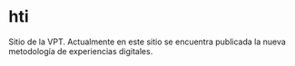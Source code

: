 # hti
Sitio de la VPT. Actualmente en este sitio se encuentra publicada la nueva metodología de experiencias digitales.
